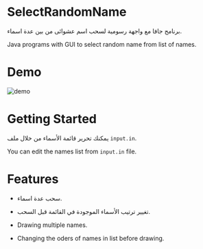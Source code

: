 # SelectRandomName
برنامج جافا مع واجهة رسومية لسحب اسم عشوائى من بين عدة اسماء.

Java programs with GUI to select random name from list of names.

# Demo
![demo](https://imgur.com/H78AzIN.gif)

# Getting Started
يمكنك تحرير قائمة الأسماء من خلال ملف `input.in`.

You can edit the names list from `input.in` file.

# Features
- سحب عدة اسماء.
- تغيير ترتيب الأسماء الموجودة في القائمة قبل السحب.

- Drawing multiple names.
- Changing the oders of names in list before drawing.
